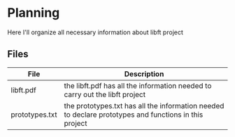 # Planning

Here I'll organize all necessary information about libft project

## Files

|File|Description
---|---
|libft.pdf|the libft.pdf has all the information needed to carry out the libft project
|prototypes.txt| the prototypes.txt has all the information needed to declare prototypes and functions in this project


